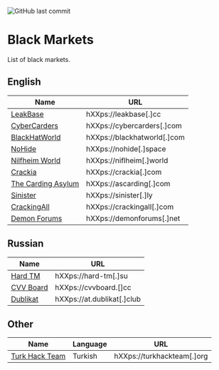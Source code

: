 ![GitHub last commit](https://img.shields.io/github/last-commit/kulichr/black-markets?style=for-the-badge)
# Black Markets
List of black markets.

## English
| Name  | URL |
| ------------- | ------------- |
| [LeakBase](https://leakbase.cc/) | hXXps://leakbase[.]cc  |
| [CyberCarders](https://cybercarders.com/)  | hXXps://cybercarders[.]com  |
| [BlackHatWorld](https://www.blackhatworld.com/) | hXXps://blackhatworld[.]com  |
| [NoHide](https://nohide.space/) | hXXps://nohide[.]space |
| [Nilfheim World](https://niflheim.world/) | hXXps://niflheim[.]world |
| [Crackia](https://crackia.com/) | hXXps://crackia[.]com |
| [The Carding Asylum](https://ascarding.com/) | hXXps://ascarding[.]com |
| [Sinister](https://sinister.ly/) | hXXps://sinister[.]ly |
| [CrackingAll](https://crackingall.com/) | hXXps://crackingall[.]com |
| [Demon Forums](https://demonforums.net/) | hXXps://demonforums[.]net |

## Russian
| Name  | URL |
| ------------- | ------------- |
| [Hard TM](https://hard-tm.su/) | hXXps://hard-tm[.]su  |
| [CVV Board](https://cvvboard.cc/) | hXXps://cvvboard.[]cc |
| [Dublikat](https://at.dublikat.club/) | hXXps://at.dublikat[.]club |

## Other
| Name  | Language | URL |
| ------------- | ------------- | ------------- |
| [Turk Hack Team](https://www.turkhackteam.org/) | Turkish | hXXps://turkhackteam[.]org  |
